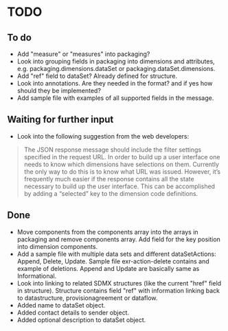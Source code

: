 # TODO

## To do

- Add "measure" or "measures" into packaging?
- Look into grouping fields in packaging into dimensions and attributes, e.g. packaging.dimensions.dataSet or
packaging.dataSet.dimensions.
- Add "ref" field to dataSet? Already defined for structure.
- Look into annotations. Are they needed in the format? and if yes how should they be implemented?
- Add sample file with examples of all supported fields in the message.

## Waiting for further input

- Look into the following suggestion from the web developers:

> The JSON response message should include the filter settings specified in the request URL. 
> In order to build up a user interface one needs to know which dimensions have selections on them. 
> Currently the only way to do this is to know what URL was issued. 
> However, it’s frequently much easier if the response contains all the state necessary to build up the user interface. 
> This can be accomplished by adding a “selected” key to the dimension code definitions.

## Done
- Move components from the components array into the arrays in packaging and remove components array. Add field for the key position into dimension components.
- Add a sample file with multiple data sets and different dataSetActions: Append, Delete, Update. 
Sample file exr-action-delete contains and example of deletions. Append and Update are basically same as Informational.
- Look into linking to related SDMX structures (like the current "href" field in structure). Structure contains field "ref"
with information linking back to datastructure, provisionagreement or dataflow.
- Added name to dataSet object.
- Added contact details to sender object.
- Added optional description to dataSet object.
